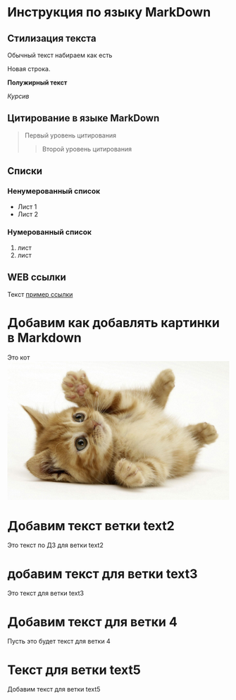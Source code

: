 # Инструкция по языку MarkDown

## Стилизация текста
Обычный текст набираем как есть

Новая строка.

**Полужирный текст**

*Курсив*

## Цитирование в языке MarkDown
> Первый уровень цитирования
>> Второй уровень цитирования

## Списки
### Ненумерованный список 
* Лист 1
* Лист 2

### Нумерованный список
1. лист
2. лист

## WEB ссылки
Текст [пример ссылки]("http.example.com" "Всплывающая подсказка")

# Добавим как добавлять картинки в Markdown
Это кот
![Кот](cat.jpg)

# Добавим текст ветки text2
Это текст по ДЗ для ветки text2

# добавим текст для ветки text3
Это текст для ветки text3

# Добавим текст для ветки 4
Пусть это будет текст для ветки 4

# Текст для ветки text5
Добавим текст для ветки text5